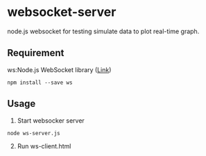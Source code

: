 # websocket-server
node.js websocket for testing simulate data to plot real-time graph.

## **Requirement**
ws:Node.js WebSocket library ([Link](https://github.com/websockets/ws#simple-server))

```
npm install --save ws
```
## **Usage**
1. Start websocker server

```
node ws-server.js
```
2. Run ws-client.html

